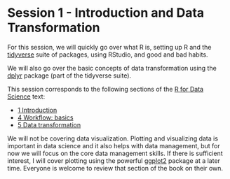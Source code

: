 # Session 1 - Introduction and Data Transformation

For this session, we will quickly go over what R is, setting up R and the [tidyverse](https://www.tidyverse.org/) suite of packages, using RStudio, and good and bad habits.

We will also go over the basic concepts of data transformation using the [dplyr](http://dplyr.tidyverse.org/) package (part of the tidyverse suite).

This session corresponds to the following sections of the [R for Data Science](http://r4ds.had.co.nz/transform.html) text:
* [1 Introduction](http://r4ds.had.co.nz/introduction.html)
* [4 Workflow: basics](http://r4ds.had.co.nz/workflow-basics.html)
* [5 Data transformation](http://r4ds.had.co.nz/transform.html)

We will not be covering data visualization. Plotting and visualizing data is important in data science and it also helps with data management, but for now we will focus on the core data management skills. If there is sufficient interest, I will cover plotting using the powerful [ggplot2](http://ggplot2.tidyverse.org/) package at a later time. Everyone is welcome to review that section of the book on their own.
